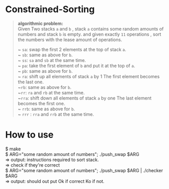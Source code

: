 # Constrained-Sorting


> **algorithmic problem: <br>** 
> Given Two stacks ```a``` and ```b``` , stack ```a``` contains some random amounts of numbers and stack
> ```b``` is empty. and given exactly ```11``` operations , sort the
> numbers with the lease amount of operations.
> 
> 
> ~ ```sa```: swap the first 2 elements at the top of stack ```a```.<br>
> ~ ```sb```: same as above for ```b```.<br> ~ ```ss```: ```sa``` and
> ```sb``` at the same time.<br> ~ ```pa```: take the first element of
> ```b``` and put it at the top of ```a```.<br> ~ ```pb```: same as
> above for ```b```.<br> ~ ```ra```: shift up all elements of stack
> ```a``` by 1 The first element becomes the last one.<br> ~```rb```:
> same as above for ```b```.<br> ~```rr```: ```ra``` and ```rb``` at the
> same time.<br> ~```rra```: shift down all elements of stack ```a``` by
one The last element becomes the first one. 
 <br> ~ ```rrb```: same as above for ```b```.<br> ~ ```rrr``` : ```rra``` and ```rrb``` at the
> same time.<br>



# How to use
$ make <br>
$ ARG="some random amount of numbers"; ./push_swap $ARG <br>
=> output: instructions required to sort stack. <br>
=> check if they're correct <br>
$ ARG="some random amount of numbers"; ./push_swap $ARG | ./checker $ARG <br>
=> output: should out put Ok if correct Ko if not. <br>
